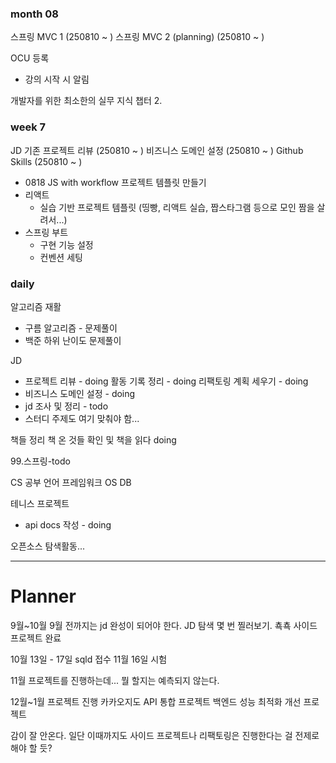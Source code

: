 ### month 08

스프링 MVC 1 (250810 ~ )
스프링 MVC 2 (planning) (250810 ~ )

OCU 등록
- 강의 시작 시 알림

개발자를 위한 최소한의 실무 지식 챕터 2.

### week 7
JD
기존 프로젝트 리뷰 (250810 ~ )
비즈니스 도메인 설정 (250810 ~ )
Github Skills (250810 ~ )
- 0818 JS with workflow
프로젝트 템플릿 만들기
- 리액트
	- 실습 기반 프로젝트 템플릿
	  (띵빵, 리액트 실습, 짭스타그램 등으로 모인 짬을 살려서...)
- 스프링 부트
	- 구현 기능 설정
	- 컨벤션 세팅

### daily
알고리즘 재활
- 구름 알고리즘 - 문제풀이
- 백준 하위 난이도 문제풀이

JD
- 프로젝트 리뷰 - doing
  활동 기록 정리 - doing
  리팩토링 계획 세우기 - doing
- 비즈니스 도메인 설정 - doing
- jd 조사 및 정리 - todo
- 스터디 주제도 여기 맞춰야 함...

책들 정리
책 온 것들 확인 및 책을 읽다 doing

99.스프링-todo

CS 공부
언어
프레임워크
OS
DB

테니스 프로젝트
- api docs 작성 - doing

오픈소스 탐색활동...

---

# Planner

9월~10월
9월 전까지는 jd 완성이 되어야 한다.
JD 탐색
몇 번 찔러보기. 쵹쵹
사이드 프로젝트 완료

10월 13일 - 17일 sqld 접수
11월 16일 시험

11월
프로젝트를 진행하는데... 뭘 할지는 예측되지 않는다.

12월~1월
프로젝트 진행
카카오지도 API 통합 프로젝트
백엔드 성능 최적화 개선 프로젝트

감이 잘 안온다. 일단 이때까지도 사이드 프로젝트나 리팩토링은 진행한다는 걸 전제로 해야 할 듯?
